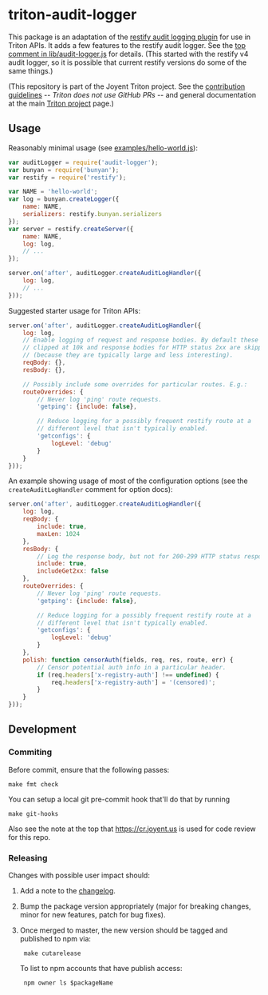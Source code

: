 # triton-audit-logger

This package is an adaptation of the [restify audit logging
plugin](https://github.com/restify/node-restify/blob/master/lib/plugins/audit.js)
for use in Triton APIs. It adds a few features to the restify audit logger.
See the [top comment in lib/audit-logger.js](./lib/audit-logger.js) for
details. (This started with the restify v4 audit logger, so it is possible that
current restify versions do some of the same things.)

(This repository is part of the Joyent Triton project. See the [contribution
guidelines](https://github.com/joyent/triton/blob/master/CONTRIBUTING.md) --
*Triton does not use GitHub PRs* -- and general documentation at the main
[Triton project](https://github.com/joyent/triton) page.)


## Usage

Reasonably minimal usage (see [examples/hello-world.js](./examples/hello-world.js)):

```javascript
var auditLogger = require('audit-logger');
var bunyan = require('bunyan');
var restify = require('restify');

var NAME = 'hello-world';
var log = bunyan.createLogger({
    name: NAME,
    serializers: restify.bunyan.serializers
});
var server = restify.createServer({
    name: NAME,
    log: log,
    // ...
});

server.on('after', auditLogger.createAuditLogHandler({
    log: log,
    // ...
}));
```

Suggested starter usage for Triton APIs:

```javascript
server.on('after', auditLogger.createAuditLogHandler({
    log: log,
    // Enable logging of request and response bodies. By default these are
    // clipped at 10k and response bodies for HTTP status 2xx are skipped
    // (because they are typically large and less interesting).
    reqBody: {},
    resBody: {},

    // Possibly include some overrides for particular routes. E.g.:
    routeOverrides: {
        // Never log 'ping' route requests.
        'getping': {include: false},

        // Reduce logging for a possibly frequent restify route at a
        // different level that isn't typically enabled.
        'getconfigs': {
            logLevel: 'debug'
        }
    }
}));
```

An example showing usage of most of the configuration options
(see the `createAuditLogHandler` comment for option docs):


```javascript
server.on('after', auditLogger.createAuditLogHandler({
    log: log,
    reqBody: {
        include: true,
        maxLen: 1024
    },
    resBody: {
        // Log the response body, but not for 200-299 HTTP status response.
        include: true,
        includeGet2xx: false
    },
    routeOverrides: {
        // Never log 'ping' route requests.
        'getping': {include: false},

        // Reduce logging for a possibly frequent restify route at a
        // different level that isn't typically enabled.
        'getconfigs': {
            logLevel: 'debug'
        }
    },
    polish: function censorAuth(fields, req, res, route, err) {
        // Censor potential auth info in a particular header.
        if (req.headers['x-registry-auth'] !== undefined) {
            req.headers['x-registry-auth'] = '(censored)';
        }
    }
}));
```


## Development

### Commiting

Before commit, ensure that the following passes:

    make fmt check

You can setup a local git pre-commit hook that'll do that by running

    make git-hooks

Also see the note at the top that https://cr.joyent.us is used for code review
for this repo.


### Releasing

Changes with possible user impact should:

1. Add a note to the [changelog](./CHANGES.md).
2. Bump the package version appropriately (major for breaking changes, minor
   for new features, patch for bug fixes).
3. Once merged to master, the new version should be tagged and published to npm
   via:

        make cutarelease

   To list to npm accounts that have publish access:

        npm owner ls $packageName
